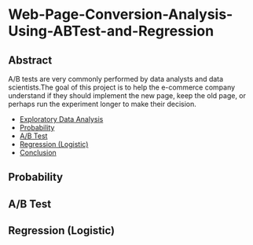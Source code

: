 # Web-Page-Conversion-Analysis-Using-ABTest-and-Regression
## Abstract
A/B tests are very commonly performed by data analysts and data scientists.The goal of this project is to help the e-commerce company understand if they should implement the new page, keep the old page, or perhaps run the experiment longer to make their decision.

   * [Exploratory Data Analysis ](#eda)
   * [Probability ](#prob)
   * [A/B Test ](#abtest)
   * [Regression (Logistic) ](#reg)
   * [Conclusion ](#con)


<a name="prob"></a>
## Probability


<a name="abtest"></a>
## A/B Test

<a name="reg"></a>
## Regression (Logistic)

